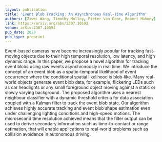 ```yaml
---
layout: publication
title: 'Event Blob Tracking: An Asynchronous Real-Time Algorithm'
authors: [Ziwei Wang, Timothy Molloy, Pieter Van Goor, Robert Mahony]
link: https://arxiv.org/abs/2307.10593
venue: arXiv:2307.10593
pub_date: 2023
pub_type: preprint
---
```


Event-based cameras have become increasingly popular for tracking fast-moving objects due to their high temporal resolution, low latency, and high dynamic range. In this paper, we propose a novel algorithm for tracking event blobs using raw events asynchronously in real time. We introduce the concept of an event blob as a spatio-temporal likelihood of event occurrence where the conditional spatial likelihood is blob-like. Many real-world objects generate event blob data, for example, flickering LEDs such as car headlights or any small foreground object moving against a static or slowly varying background. The proposed algorithm uses a nearest neighbour classifier with a dynamic threshold criteria for data association coupled with a Kalman filter to track the event blob state. Our algorithm achieves highly accurate tracking and event blob shape estimation even under challenging lighting conditions and high-speed motions. The microsecond time resolution achieved means that the filter output can be used to derive secondary information such as time-to-contact or range estimation, that will enable applications to real-world problems such as collision avoidance in autonomous driving.

